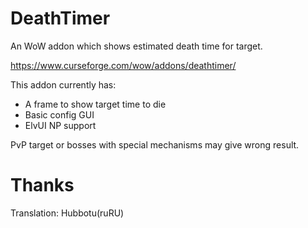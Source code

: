 # DeathTimer
An WoW addon which shows estimated death time for target.  

https://www.curseforge.com/wow/addons/deathtimer/  

This addon currently has:
* A frame to show target time to die
* Basic config GUI
* ElvUI NP support

PvP target or bosses with special mechanisms may give wrong result.  

# Thanks

Translation: Hubbotu(ruRU)  
